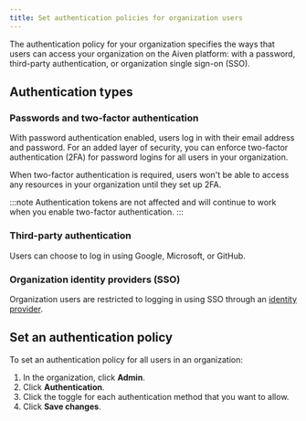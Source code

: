 ```yaml
---
title: Set authentication policies for organization users
---
```


The authentication policy for your organization specifies the ways that
users can access your organization on the Aiven platform: with a
password, third-party authentication, or organization single sign-on
(SSO).

## Authentication types

### Passwords and two-factor authentication

With password authentication enabled, users log in with their email
address and password. For an added layer of security, you can enforce
two-factor authentication (2FA) for password logins for all users in
your organization.

When two-factor authentication is required, users won\'t be able to
access any resources in your organization until they set up 2FA.

:::note
Authentication tokens are not affected and will continue to work when
you enable two-factor authentication.
:::

### Third-party authentication

Users can choose to log in using Google, Microsoft, or GitHub.

### Organization identity providers (SSO)

Organization users are restricted to logging in using SSO through an
[identity provider](/docs/platform/howto/saml/add-identity-providers).

## Set an authentication policy

To set an authentication policy for all users in an organization:

1.  In the organization, click **Admin**.
2.  Click **Authentication**.
3.  Click the toggle for each authentication method that you want to
    allow.
4.  Click **Save changes**.
